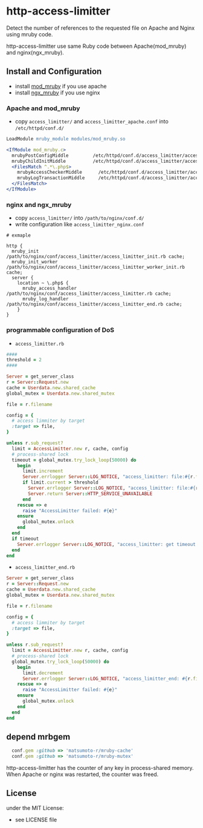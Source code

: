 # http-access-limitter

Detect the number of references to the requested file on Apache and Nginx using mruby code.

http-access-limitter use same Ruby code between Apache(mod_mruby) and nginx(ngx_mruby).

## Install and Configuration
- install [mod_mruby](https://github.com/matsumoto-r/mod_mruby) if you use apache
- install [ngx_mruby](https://github.com/matsumoto-r/ngx_mruby) if you use nginx

### Apache and mod_mruby
- copy `access_limitter/` and `access_limitter_apache.conf` into `/etc/httpd/conf.d/`
```apache
LoadModule mruby_module modules/mod_mruby.so

<IfModule mod_mruby.c>
  mrubyPostConfigMiddle         /etc/httpd/conf.d/access_limitter/access_limitter_init.rb cache
  mrubyChildInitMiddle          /etc/httpd/conf.d/access_limitter/access_limitter_worker_init.rb cache
  <FilesMatch ^.*\.php$>
    mrubyAccessCheckerMiddle      /etc/httpd/conf.d/access_limitter/access_limitter.rb cache
    mrubyLogTransactionMiddle     /etc/httpd/conf.d/access_limitter/access_limitter_end.rb cache
  </FilesMatch>
</IfModule>
```

### nginx and ngx_mruby
- copy `access_limitter/` into `/path/to/nginx/conf.d/`
- write configuration like `access_limitter_nginx.conf`
```nginx
# exmaple

http {
  mruby_init /path/to/nginx/conf/access_limitter/access_limitter_init.rb cache;
  mruby_init_worker /path/to/nginx/conf/access_limitter/access_limitter_worker_init.rb cache;
  server {
    location ~ \.php$ {
      mruby_access_handler /path/to/nginx/conf/access_limitter/access_limitter.rb cache;
      mruby_log_handler /path/to/nginx/conf/access_limitter/access_limitter_end.rb cache;
    }
}
```
### programmable configuration of DoS
- `access_limitter.rb`
```ruby
####
threshold = 2
####

Server = get_server_class
r = Server::Request.new
cache = Userdata.new.shared_cache
global_mutex = Userdata.new.shared_mutex

file = r.filename

config = {
  # access limmiter by target
  :target => file,
}

unless r.sub_request?
  limit = AccessLimitter.new r, cache, config
  # process-shared lock
  timeout = global_mutex.try_lock_loop(50000) do
    begin
      limit.increment
      Server.errlogger Server::LOG_NOTICE, "access_limitter: file:#{r.filename} counter:#{limit.current}"
      if limit.current > threshold
        Server.errlogger Server::LOG_NOTICE, "access_limitter: file:#{r.filename} reached threshold: #{threshold}: return #{Server::HTTP_SERVICE_UNAVAILABLE}"
        Server.return Server::HTTP_SERVICE_UNAVAILABLE
      end
    rescue => e
      raise "AccessLimitter failed: #{e}"
    ensure
      global_mutex.unlock
    end
  end
  if timeout
    Server.errlogger Server::LOG_NOTICE, "access_limitter: get timeout lock, #{r.filename}"
  end
end
```

- `access_limitter_end.rb`

```ruby
Server = get_server_class
r = Server::Request.new
cache = Userdata.new.shared_cache
global_mutex = Userdata.new.shared_mutex

file = r.filename

config = {
  # access limmiter by target
  :target => file,
}

unless r.sub_request?
  limit = AccessLimitter.new r, cache, config
  # process-shared lock
  global_mutex.try_lock_loop(50000) do
    begin
      limit.decrement
      Server.errlogger Server::LOG_NOTICE, "access_limitter_end: #{r.filename} #{limit.current}"
    rescue => e
      raise "AccessLimitter failed: #{e}"
    ensure
      global_mutex.unlock
    end
  end
end
```

## depend mrbgem
```ruby
  conf.gem :github => 'matsumoto-r/mruby-cache'
  conf.gem :github => 'matsumoto-r/mruby-mutex'
```

http-access-limitter has the counter of any key in process-shared memory. When Apache or nginx was restarted, the counter was freed.

## License
under the MIT License:
- see LICENSE file

